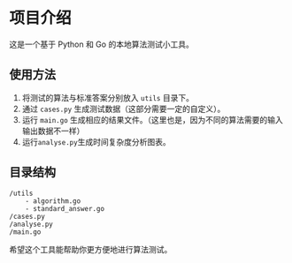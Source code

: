 # 项目介绍

这是一个基于 Python 和 Go 的本地算法测试小工具。

## 使用方法

1. 将测试的算法与标准答案分别放入 `utils` 目录下。
2. 通过 `cases.py` 生成测试数据（这部分需要一定的自定义）。
3. 运行 `main.go` 生成相应的结果文件。（这里也是，因为不同的算法需要的输入输出数据不一样）
4. 运行`analyse.py`生成时间复杂度分析图表。

## 目录结构

```
/utils
    - algorithm.go
    - standard_answer.go
/cases.py
/analyse.py
/main.go
```

希望这个工具能帮助你更方便地进行算法测试。
